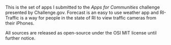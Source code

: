 This is the set of apps I submitted to the *Apps for Communities* challenge presented by Challenge.gov. Forecast is an easy to use weather app and RI-Traffic is a way for people in the state of RI to view traffic cameras from their iPhones. 

All sources are released as open-source under the OSI MIT license until further notice. 
